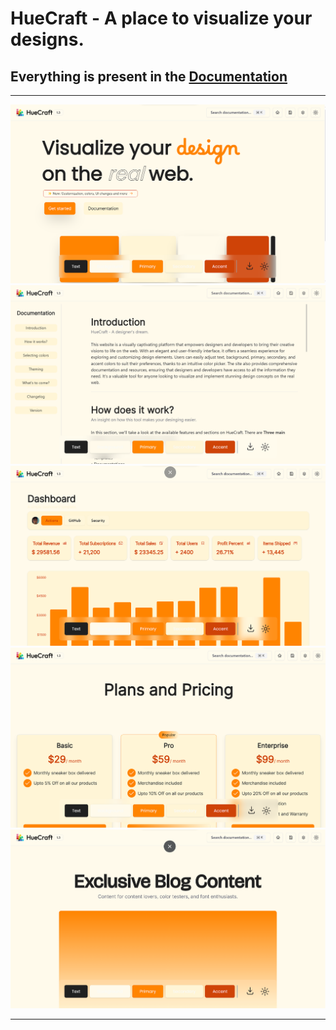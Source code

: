 # HueCraft - A place to visualize your designs.
## Everything is present in the [Documentation](https://git-Abdul.github.io/huecraft/docs)
<hr>
<img src="./public/thumbnail.png">
<img src="./public/docs.png">
<img src="./public/dashboard.png">
<img src="./public/pricing.png">
<img src="./public/blog.png">
<hr>
